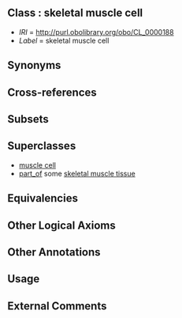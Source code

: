 
## Class : skeletal muscle cell

 * *IRI* = http://purl.obolibrary.org/obo/CL_0000188
 * *Label* = skeletal muscle cell

## Synonyms


## Cross-references


## Subsets


## Superclasses

 * [muscle cell](../../CL/87/CL_0000187.md)
 * [part_of](../../BFO/50/BFO_0000050.md) some [skeletal muscle tissue](../../UBERON/34/UBERON_0001134.md)

## Equivalencies


## Other Logical Axioms


## Other Annotations


## Usage


## External Comments

